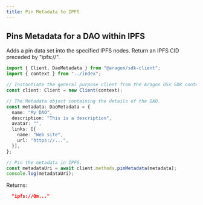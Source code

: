 ```yaml
---
title: Pin Metadata to IPFS
---
```


## Pins Metadata for a DAO within IPFS

Adds a pin data set into the specified IPFS nodes.
Return an IPFS CID preceded by "ipfs://".

```ts
import { Client, DaoMetadata } from "@aragon/sdk-client";
import { context } from "../index";

// Instantiate the general purpose client from the Aragon OSx SDK context.
const client: Client = new Client(context);

// The Metadata object containing the details of the DAO.
const metadata: DaoMetadata = {
  name: "My DAO",
  description: "This is a description",
  avatar: "",
  links: [{
    name: "Web site",
    url: "https://...",
  }],
};

// Pin the metadata in IPFS.
const metadataUri = await client.methods.pinMetadata(metadata);
console.log(metadataUri);
```


Returns:

```json
  "ipfs://Qm..."
```
